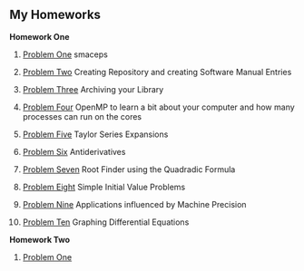 ## My Homeworks

**Homework One**

1. [Problem One](https://github.com/warrenm1/math4610/blob/master/homworks/Homework1/precision/maceps.cpp) smaceps

2. [Problem Two](https://github.com/warrenm1/math4610/blob/master/SoftwareManual/maceps.md) Creating Repository and creating Software Manual Entries

3. [Problem Three](https://github.com/warrenm1/math4610/tree/master/homeworks/Homework1/hw1_prob3) Archiving your Library

4. [Problem Four](https://github.com/warrenm1/math4610/tree/master/homeworks/Homework1/OpenMP) OpenMP to learn a bit about your computer and how many processes can run on the cores

5. [Problem Five](link) Taylor Series Expansions

6. [Problem Six](link) Antiderivatives 

7. [Problem Seven](https://github.com/warrenm1/math4610/blob/master/SoftwareManual/RootFinder.md) Root Finder using the Quadradic Formula

8. [Problem Eight](link) Simple Initial Value Problems

9. [Problem Nine](link) Applications influenced by Machine Precision

10. [Problem Ten](link) Graphing Differential Equations



**Homework Two**

1. [Problem One](link)
